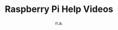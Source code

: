 ---
layout: leaf-node
title: "Raspberry Pi Help Videos"
title-url: "https://www.raspberrypi.org/help/videos/"
author: "n.a."
groups: pedagogical-styles
categories: constructionism
topics: ongoing-projects
summary: >
    This is the landing page for the Raspberry Pi help videos hosted on YouTube. If you are stuck
    on a project or looking for help, this is the place to go.  For more information Raspberry Pi,
    go to the main landing page at https://www.raspberrypi.org/
cite: >
    Raspberry Pi. (2017, April 22). Raspberry Pi Help Videos. Retrieved from https://www.raspberrypi.org/help/videos/
pub-date: 2017-04-22
added-date: 2017-04-22
resource-type: external-page
---